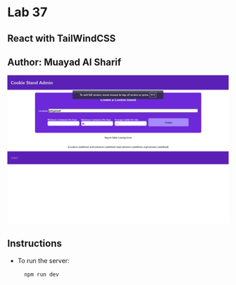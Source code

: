 # Lab 37

## React with TailWindCSS

## Author: Muayad Al Sharif

![preview](./assets/cookie_stand_admin.png)

## Instructions

- To run the server:

        npm run dev
